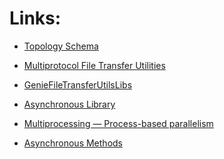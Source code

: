 Links:
======

* [Topology Schema](https://pubhub.devnetcloud.com/media/pyats/docs/topology/schema.html)

* [Multiprotocol File Transfer Utilities](https://pubhub.devnetcloud.com/media/pyats/docs/utilities/file_transfer_utilities.html)

* [GenieFileTransferUtilsLibs](https://pubhub.devnetcloud.com/media/pyats-packages/docs/geniefiletransferutilslibs/introduction.html)

* [Asynchronous Library](https://pubhub.devnetcloud.com/media/pyats/docs/async/introduction.html)

* [Multiprocessing — Process-based parallelism](https://docs.python.org/3/library/multiprocessing.html)

* [Asynchronous Methods](https://pubhub.devnetcloud.com/media/pyats/docs/async/versus.html)


